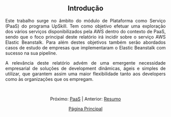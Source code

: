 <h2 align="center"> Introdução </h2> 

<div align="justify">
<p>Este trabalho surge no âmbito do módulo de Plataforma como Serviço (PaaS) do programa UpSkill. Tem como objetivo efetuar uma exploração dos vários serviços disponibilizados pela AWS dentro do contexto de PaaS, sendo que o foco principal deste relatório irá incidir sobre o serviço AWS Elastic Beanstalk. Para além destes objetivos também serão abordados casos de estudo de empresas que implementaram o Elastic Beanstalk com sucesso na sua pipeline.</p>  

<p>A relevância deste relatório advém de uma emergente necessidade empresarial de soluções de development dinâmicas, ágeis e simples de utilizar, que garantem assim uma maior flexibilidade tanto aos developers como às organizações que os empregam.</p> 
</div>

<br>
<div align="center">
<p>Próximo: <a href="https://github.com/MrBen777/Trabalho_PaaS_Grupo_4/blob/main/Componentes/PaaS.md">PaaS</a> | Anterior: <a href="https://github.com/MrBen777/Trabalho_PaaS_Grupo_4/blob/main/Componentes/Resumo.md">Resumo<a></p>
<p><a href="https://github.com/MrBen777/Trabalho_PaaS_Grupo_4/blob/main/README.md">Página Principal</a></p>
</div>
